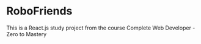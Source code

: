 # RoboFriends

This is a React.js study project from the course Complete Web Developer - Zero to Mastery
